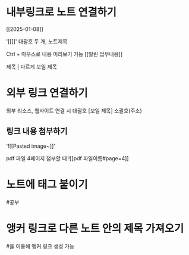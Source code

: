
# 내부링크로 노트 연결하기

[[2025-01-08]]

'[[]]' 대괄호 두 개, 노트제목 

Ctrl + 마우스로 내용 미리보기 가능
[[밀린 업무내용]]

제목 | 다르게 보일 제목 

# 외부 링크 연결하기
외부 리소스, 웹사이트 연결 시
대괄호 [보일 제목] 소괄호(주소)

## 링크 내용 첨부하기

'![[Pasted image~]\]'

pdf 파일 4페이지 첨부할 때
![[pdf 파일이름#page=4]\]

# 노트에 태그 붙이기
#공부

# 앵커 링크로 다른 노트 안의 제목 가져오기
\#을 이용해 앵커 링크 생성 가능
